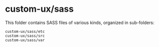 # custom-ux/sass

This folder contains SASS files of various kinds, organized in sub-folders:

    custom-ux/sass/etc
    custom-ux/sass/src
    custom-ux/sass/var
